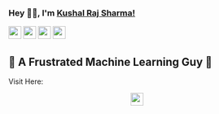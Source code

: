 ### Hey 👋🏽, I'm [Kushal Raj Sharma!](http://www.whoispythonist.me/) 
<p>
    <a href="mailto:kuxall0@gmail.com"><img src="https://img.shields.io/badge/Email-%23E4405F.svg?&style=for-the-badge&logo=gmail&logoColor=white" height=25></a>
  <a href="https://twitter.com/HYPEPythonist"><img src="https://img.shields.io/badge/twitter-%231DA1F2.svg?&style=for-the-badge&logo=twitter&logoColor=white" height=25></a>
  <a href="https://www.linkedin.com/in/pythonistkushal/"><img src="https://img.shields.io/badge/linkedin-%230077B5.svg?&style=for-the-badge&logo=linkedin&logoColor=white" height=25></a>
  <a href="https://www.instagram.com/pythonist__/"><img src="https://img.shields.io/badge/instagram-%23E4405F.svg?&style=for-the-badge&logo=instagram&logoColor=white" height=25></a>
</p>

## 👨 A Frustrated Machine Learning Guy 👨 
Visit Here:<br> <center> <a href="www.whoispythonist.me"><img src="https://img.shields.io/badge/website-25D366?style=for-the-badge&logo=website&logoColor=white" height=25></a> </center>
